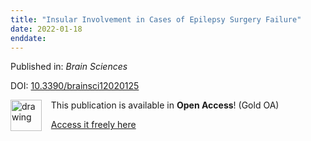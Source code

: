```yaml
---
title: "Insular Involvement in Cases of Epilepsy Surgery Failure"
date: 2022-01-18
enddate:
---
```


Published in: *Brain Sciences*

DOI: [10.3390/brainsci12020125](https://doi.org/10.3390/brainsci12020125)

<img src="https://upload.wikimedia.org/wikipedia/commons/thumb/7/77/Open_Access_logo_PLoS_transparent.svg/800px-Open_Access_logo_PLoS_transparent.svg.png" alt="drawing" width="50" align="left"/> &nbsp;&nbsp;&nbsp;This publication is available in **Open Access**! (Gold OA)

&nbsp;&nbsp;&nbsp;<a href="https://www.mdpi.com/2076-3425/12/2/125/pdf?version=1642505340">Access it freely here</a>

